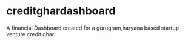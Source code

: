 # creditghardashboard
A financial Dashboard created for a gurugram,haryana based startup venture credit ghar
